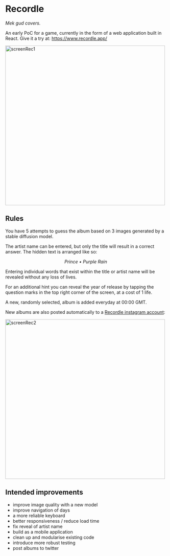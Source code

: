 # Recordle

<i>Mek gud covers. </i>

An early PoC for a game, currently in the form of a web application built in React. Give it a try at: https://www.recordle.app/


<img src="./screenrec1.gif" alt="screenRec1" height=500>


## Rules

You have 5 attempts to guess the album based on 3 images generated by a stable diffusion model.

The artist name can be entered, but only the title will result in a correct answer. The hidden text is arranged like so:

<p style="text-align: center;"><i> Prince • Purple Rain </i></p>

Entering individual words that exist within the title or artist name will be revealed without any loss of lives.

For an additional hint you can reveal the year of release by tapping the question marks in the top right corner of the screen, at a cost of 1 life.

A new, randomly selected, album is added everyday at 00:00 GMT.

New albums are also posted automatically to a [Recordle instagram account](https://www.instagram.com/recordle.app/):

<img src="./screenrec2.gif" alt="screenRec2" height=500>

## Intended improvements

* improve image quality with a new model
* improve navigation of days
* a more reliable keyboard
* better responsiveness / reduce load time 
* fix reveal of artist name
* build as a mobile application
* clean up and modularise existing code
* introduce more robust testing
* post albums to twitter
